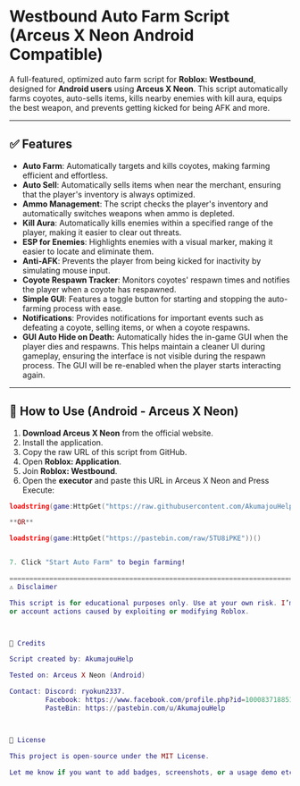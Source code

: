 # Westbound Auto Farm Script (Arceus X Neon Android Compatible)

A full-featured, optimized auto farm script for **Roblox: Westbound**, designed for **Android users** using **Arceus X Neon**. This script automatically farms coyotes, auto-sells items, kills nearby enemies with kill aura, equips the best weapon, and prevents getting kicked for being AFK and more.

---

## ✅ Features
- **Auto Farm**: Automatically targets and kills coyotes, making farming efficient and effortless.
- **Auto Sell**: Automatically sells items when near the merchant, ensuring that the player's inventory is always optimized.
- **Ammo Management**: The script checks the player's inventory and automatically switches weapons when ammo is depleted.
- **Kill Aura**: Automatically kills enemies within a specified range of the player, making it easier to clear out threats.
- **ESP for Enemies**: Highlights enemies with a visual marker, making it easier to locate and eliminate them.
- **Anti-AFK**: Prevents the player from being kicked for inactivity by simulating mouse input.
- **Coyote Respawn Tracker**: Monitors coyotes' respawn times and notifies the player when a coyote has respawned.
- **Simple GUI**: Features a toggle button for starting and stopping the auto-farming process with ease.
- **Notifications**: Provides notifications for important events such as defeating a coyote, selling items, or when a coyote respawns.
- **GUI Auto Hide on Death:** Automatically hides the in-game GUI when the player dies and respawns. This helps maintain a cleaner UI during gameplay, ensuring the interface is not visible during the respawn process. The GUI will be re-enabled when the player starts interacting again.

---

## 📱 How to Use (Android - Arceus X Neon)

1. **Download Arceus X Neon** from the official website.
2. Install the application.
3. Copy the raw URL of this script from GitHub.
4. Open **Roblox: Application**.
5. Join **Roblox: Westbound**.
6. Open the **executor** and paste this URL in Arceus X Neon and Press Execute:

```lua
loadstring(game:HttpGet("https://raw.githubusercontent.com/AkumajouHelp/westbound-script-auto-farm/main/auto_script.lua"))()

**OR**

loadstring(game:HttpGet("https://pastebin.com/raw/5TU8iPKE"))()


7. Click "Start Auto Farm" to begin farming!

==========================================================================================================================
⚠️ Disclaimer

This script is for educational purposes only. Use at your own risk. I’m not responsible for any bans
or account actions caused by exploiting or modifying Roblox.



🧠 Credits

Script created by: AkumajouHelp

Tested on: Arceus X Neon (Android)

Contact: Discord: ryokun2337.
         Facebook: https://www.facebook.com/profile.php?id=100083718851963
         PasteBin: https://pastebin.com/u/AkumajouHelp



📄 License

This project is open-source under the MIT License.

Let me know if you want to add badges, screenshots, or a usage demo etc!
